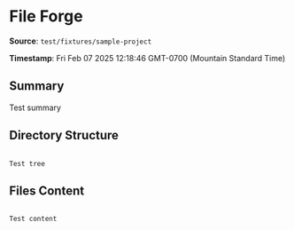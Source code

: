 # File Forge

**Source**: `test/fixtures/sample-project`

**Timestamp**: Fri Feb 07 2025 12:18:46 GMT-0700 (Mountain Standard Time)

## Summary

Test summary

## Directory Structure

```

Test tree

```

## Files Content

```

Test content

```
